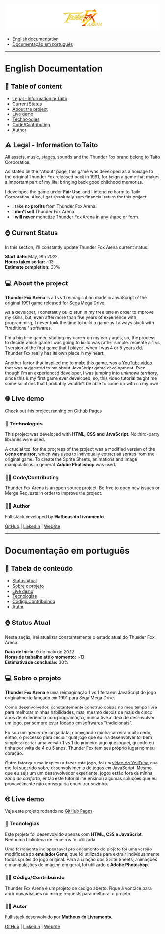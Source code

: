 <img src="./img/logo_git.gif"/>

<ul>
<li><a href="#english-documentation">English documentation</a></li>
<li><a href="#documentação-em-português">Documentação em português</a></li>
</ul>

<hr>
<p><h1 id="english-documentation">English Documentation</h1></p>
<h2>📜 Table of content</h2>

<ul>
    <li><a href="#legal">Legal - Information to Taito</a></li>
    <li><a href="#current-status">Current Status</a></li>
    <li><a href="#about-the-project">About the project</a></li>
    <li><a href="#live-demo">Live demo</a></li>
    <li><a href="#technologies-front">Technologies</a></li>
    <li><a href="#code-contributing">Code/Contributing</a></li>
    <li><a href="#author">Author</a></li>
</ul>

<h2 id="legal">⚠ Legal - Information to Taito</h2>

<p>
    All assets, music, stages, sounds and the Thunder Fox brand belong to Taito Corporation.
</p>

<p>
    As stated on the "About" page, this game was developed as a homage to the original Thunder Fox released 
    back in 1991, for beign a game that makes a important part of my life, bringing back good childhood memories.
</p>

<p>
    I developed the game under <b>Fair Use</b>, and I intend no harm to Taito Corporation. Also, I get 
    absolutely zero financial return for this project.
</p>

<ul>
    <li>I take <b>no profits</b> from Thunder Fox Arena.</li>
    <li>I <b>don't sell</b> Thunder Fox Arena.</li>
    <li>I <b>will never</b> monetize Thunder Fox Arena in any shape or form.</li>
</ul>

<h2 id="current-status">⌚ Current Status</h2>
<p>
    In this section, I'll constantly update Thunder Fox Arena current status.
</p>

<p>
    <b>Start date:</b> May, 9th 2022
    <br/>
    <b>Hours taken so far:</b> ~13
    <br/>
    <b>Estimate completion:</b> 30%
</p>

<h2 id="about-the-project">💻 About the project</h2>

<p>
    <b>Thunder Fox Arena</b> is a 1 vs 1 reimagination made in JavaScript of the original 1991 game released 
    for Sega Mega Drive.
</p>

<p>
    As a developer, I constantly build stuff in my free time in order to improve my skills, but, even after 
    more than five years of experience with programming, I never took the time to build a game as I always stuck with "traditional" softwares.
</p>
<p>
    I'm a big time gamer, starting my career on my early ages, so, the process to decide which game I was 
    going to build was rather simple: recreate a 1 vs 1 version of the first game that I played, when I was 
    4 or 5 years old. Thunder Fox really has its own place in my heart.
</p>
<p>
    Another factor that inspired me to make this game, was a <a target="_blank" 
    href="https://www.youtube.com/watch?v=vyqbNFMDRGQ">YouTube video</a> that was suggested to me about 
    JavaScript game development. Even though I'm an experienced developer, I was jumping into <em>unknown 
    territory</em>, since this is my first game ever developed, so, this video tutorial taught me some solutions
    that I probably wouldn't be able to come up with on my own.
</p>

<h2 id="live-demo">🌐 Live demo</h2>

<p>Check out this project running on <a href="https://livramatheus.github.io/thunder-fox-arena/">GitHub Pages</a></p>


<h3 id="technologies-front">🔨 Technologies</h3>

<p>
    This project was developed with <b>HTML, CSS and JavaScript</b>. No third-party libraries were used.
</p>

<p>
    A crucial tool for the progress of the project was a modified version of the <b>Gens emulator</b>, which was used to individually extract all sprites from the original game. To create the Sprite Sheets, animations and image manipulations in general, <b>Adobe Photoshop</b> was used.
</p>

<h3 id="code-contributing">👨‍💻 Code/Contributing</h3>

<p>
    Thunder Fox Arena is an open source project. Be free to open new issues or Merge Requests in order to improve the project.
</p>

<h3 id="author">👩‍🦲 Author</h3>

<p>Full stack developed by <strong>Matheus do Livramento</strong>.</p>

<p><a href="https://github.com/livramatheus">GitHub</a> | <a href="https://www.linkedin.com/in/livramatheus">LinkedIn</a> | <a href="https://www.livramento.dev/">Website</a></p>

<hr />

<h1 id="documentação-em-português">Documentação em português</h1>
<h2>📜 Tabela de conteúdo</h2>

<ul>
    <li><a href="#current-status-br">Status Atual</a></li>
    <li><a href="#about-the-project-br">Sobre o projeto</a></li>
    <li><a href="#live-demo-br">Live demo</a></li>
    <li><a href="#technologies-front-br">Tecnologias</a></li>
    <li><a href="#code-contributing-br">Código/Contribuindo</a></li>
    <li><a href="#autor-br">Autor</a></li>
</ul>

<h2 id="current-status-br">⌚ Status Atual</h2>
<p>
    Nesta seção, irei atualizar constantemente o estado atual do Thunder Fox Arena.
</p>

<p>
    <b>Data de início:</b> 9 de maio de 2022
    <br/>
    <b>Horas de trabalho até o momento:</b> ~13
    <br/>
    <b>Estimativa de conclusão:</b> 30%
</p>

<h2 id="about-the-project-br">💻 Sobre o projeto</h2>

<p>
    <b>Thunder Fox Arena</b> é uma reimaginação 1 vs 1 feita em JavaScript do jogo originalmente lançado em 1991 para Sega Mega Drive.
</p>

<p>
    Como desenvolvedor, constantemente construo coisas no meu tempo livre para melhorar minhas habilidades, mas, mesmo depois de mais de cinco anos de experiência com programação, nunca tive a ideia de desenvolver um jogo, por sempre estar focado em softwares "tradicionais".
</p>
<p>
    Eu sou um <em>gamer</em> de longa data, começando minha carreira muito cedo, então, o processo para decidir qual jogo que eu iria desenvolver foi bem simples: recriar uma versão 1 vs 1 do primeiro jogo que joguei, quando eu tinha por volta de 4 ou 5 anos. Thunder Fox tem seu próprio lugar no meu coração.
</p>
<p>
    Outro fator que me inspirou a fazer este jogo, foi um <a target="_blank" 
    href="https://www.youtube.com/watch?v=vyqbNFMDRGQ">vídeo do YouTube</a> que me foi sugerido sobre desenvolvimento de jogos em JavaScript. Mesmo que eu seja um um desenvolvedor experiente, jogos estão fora da minha <em>zona de conforto</em>, então este tutorial me ensinou algumas soluções que eu provavelmente não conseguiria encontrar sozinho.
</p>

<h2 id="live-demo-br">🌐 Live demo</h2>

<p>Veja este projeto rodando no <a href="https://livramatheus.github.io/thunder-fox-arena/">GitHub Pages</a></p>

<h3 id="technologies-front-br">🔨 Tecnologias</h3>

<p>
    Este projeto foi desenvolvido apenas com <b>HTML, CSS e JavaScript</b>. Nenhuma biblioteca de terceiros foi utilizada
</p>

<p>
    Uma ferramenta indispensável pro andamento do projeto foi uma versão modificada do <b>emulador Gens</b>, que foi utilizada para extrair individualmente todos sprites do jogo original. Para a criação dos Sprite Sheets, animações e manipulações de imagem em geral, foi utilizado o <b>Adobe Photoshop</b>.
</p>

<h3 id="code-contributing-br">👨‍💻 Código/Contribuindo</h3>

<p>
    Thunder Fox Arena é um projeto de código aberto. Fique à vontade para abrir novas issues ou merge requests para melhorar o projeto.
</p>

<h3 id="autor-br">👩‍🦲 Autor</h3>

<p>Full stack  desenvolvido por <strong>Matheus do Livramento</strong>.</p>
<p><a href="https://github.com/livramatheus">GitHub</a> | <a href="https://www.linkedin.com/in/livramatheus">LinkedIn</a> | <a href="https://www.livramento.dev/">Website</a></p>